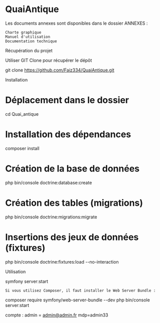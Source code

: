 # QuaiAntique


Les documents annexes sont disponibles dans le dossier ANNEXES :

    Charte graphique
    Manuel d'utilisation
    Documentation technique

Récupération du projet

Utiliser GIT Clone pour récupérer le dépôt

git clone https://github.com/Faiz334/QuaiAntique.git

Installation

# Déplacement dans le dossier
cd Quai_antique
# Installation des dépendances
composer install
# Création de la base de données
php bin/console doctrine:database:create
# Création des tables (migrations)
php bin/console doctrine:migrations:migrate
# Insertions des jeux de données (fixtures)
php bin/console doctrine:fixtures:load --no-interaction

Utilisation

symfony server:start

    Si vous utilisez Composer, il faut installer le Web Server Bundle :

composer require symfony/web-server-bundle --dev
php bin/console server:start

compte : admin = admin@admin.fr mdp=admin33
